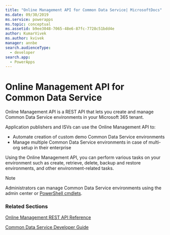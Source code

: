 ```yaml
---
title: "Online Management API for Common Data Service| MicrosoftDocs"
ms.date: 09/30/2019
ms.service: powerapps
ms.topic: conceptual
ms.assetid: b9ee3048-7065-48e6-87fc-7728c51bdd4e
author: KumarVivek
ms.author: kvivek
manager: annbe
search.audienceType: 
  - developer
search.app: 
  - PowerApps
---
```

# Online Management API for Common Data Service

Online Management API is a REST API that lets you create and manage Common Data Service environments in your Microsoft 365 tenant. 

Application publishers and ISVs can use the Online Management API to:
-  Automate creation of custom demo Common Data Service environments
-  Manage multiple Common Data Service environments in case of multi-org setup in their enterprise 

Using the Online Management API, you can perform various tasks on your environment such as create, retrieve, delete, backup and restore environments, and other environment-related tasks.

> [!NOTE]
> Administrators can manage Common Data Service environments using the admin center or [PowerShell cmdlets](/powershell/dynamics365/customer-engagement/overview#get-started-using-the-microsoftxrmonlinemanagementapi-module). 
  
### Related Sections  

[Online Management REST API Reference](/rest/api/admin.services.crm.dynamics.com)

[Common Data Service Developer Guide](/powerapps/developer/common-data-service/overview)
